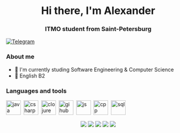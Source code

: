 <div id = "header" align = "center">
    <h1>Hi there, I'm Alexander</h1>
    <h3>ITMO student from Saint-Petersburg</h3>
</div>

<a href="https://t.me/azhurpheel">
    <img src="https://img.shields.io/badge/Telegram-blue?style=for-the-badge&logo=telegram&logoColor=white" alt="Telegram"/>
</a>

### About me
- 🦾 I'm currently studing Software Engineering & Computer Science
- 🍵 English B2 


### Languages and tools
<img src="https://cdn.jsdelivr.net/gh/devicons/devicon/icons/java/java-original-wordmark.svg" title="java" width="40" height ="40" />&nbsp;
<img src="https://cdn.jsdelivr.net/gh/devicons/devicon/icons/csharp/csharp-original.svg" title="csharp" width="40" height ="40" />&nbsp;
<img src="https://cdn.jsdelivr.net/gh/devicons/devicon/icons/clojure/clojure-original.svg" title="clojure" width="40" height ="40" />&nbsp;
<img src="https://cdn.jsdelivr.net/gh/devicons/devicon/icons/github/github-original-wordmark.svg" title="gihub" width="40" height ="40" />&nbsp;
<img src="https://cdn.jsdelivr.net/gh/devicons/devicon/icons/javascript/javascript-original.svg" title="js" width="40" height ="40" />&nbsp;
<img src="https://cdn.jsdelivr.net/gh/devicons/devicon/icons/cplusplus/cplusplus-original.svg" title="cpp" width="40" height ="40" />&nbsp;
<img src="https://cdn.jsdelivr.net/gh/devicons/devicon/icons/mysql/mysql-original-wordmark.svg" title="sql" width="40" height ="40" />&nbsp;



<div id="stats" align="center">
    <img src="http://github-profile-summary-cards.vercel.app/api/cards/profile-details?username=azhur12&theme=default"/>
    <img src="http://github-profile-summary-cards.vercel.app/api/cards/repos-per-language?username=azhur12&theme=default"/>
    <img src="http://github-profile-summary-cards.vercel.app/api/cards/most-commit-language?username=azhur12&theme=default"/>
    <img src="http://github-profile-summary-cards.vercel.app/api/cards/stats?username=azhur12&theme=default"/>
    <img src="http://github-profile-summary-cards.vercel.app/api/cards/productive-time?username=azhur12&theme=default&utcOffset=8"/>
    
</div>






          
